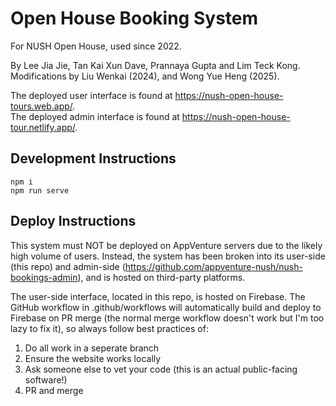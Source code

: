 # Open House Booking System
For NUSH Open House, used since 2022.

By Lee Jia Jie, Tan Kai Xun Dave, Prannaya Gupta and Lim Teck Kong.  
Modifications by Liu Wenkai (2024), and Wong Yue Heng (2025).  

The deployed user interface is found at https://nush-open-house-tours.web.app/.  
The deployed admin interface is found at https://nush-open-house-tour.netlify.app/.

## Development Instructions

```
npm i
npm run serve
```

## Deploy Instructions
This system must NOT be deployed on AppVenture servers due to the likely high volume of users. Instead, the system has
been broken into its user-side (this repo) and admin-side (https://github.com/appventure-nush/nush-bookings-admin), and
is hosted on third-party platforms.

The user-side interface, located in this repo, is hosted on Firebase. The GitHub workflow in .github/workflows will
automatically build and deploy to Firebase on PR merge (the normal merge workflow doesn't work but I'm too lazy to fix
it), so always follow best practices of:  

1. Do all work in a seperate branch
2. Ensure the website works locally
3. Ask someone else to vet your code (this is an actual public-facing software!)
4. PR and merge

